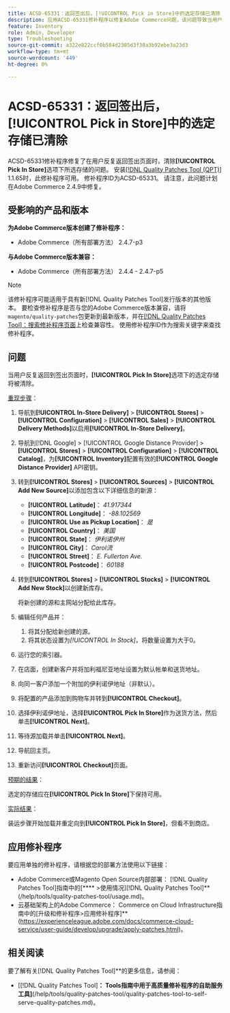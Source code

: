 ```yaml
---
title: ACSD-65331：返回签出后，[!UICONTROL Pick in Store]中的选定存储已清除
description: 应用ACSD-65331修补程序以修复Adobe Commerce问题，该问题导致当用户反复返回签出页面时，清除[!UICONTROL Pick In Store]选项下选定的存储。
feature: Inventory
role: Admin, Developer
type: Troubleshooting
source-git-commit: a322e822ccf0b584d2385d3f38a3b92ebe3a23d3
workflow-type: tm+mt
source-wordcount: '449'
ht-degree: 0%

---
```



# ACSD-65331：返回签出后，**[!UICONTROL Pick in Store]**&#x200B;中的选定存储已清除

ACSD-65331修补程序修复了在用户反复返回签出页面时，清除&#x200B;**[!UICONTROL Pick In Store]**&#x200B;选项下所选存储的问题。 安装[[!DNL Quality Patches Tool (QPT)]](/help/tools/quality-patches-tool/quality-patches-tool-to-self-serve-quality-patches.md) 1.1.65时，此修补程序可用。 修补程序ID为ACSD-65331。 请注意，此问题计划在Adobe Commerce 2.4.9中修复。

## 受影响的产品和版本

**为Adobe Commerce版本创建了修补程序：**

* Adobe Commerce（所有部署方法） 2.4.7-p3

**与Adobe Commerce版本兼容：**

* Adobe Commerce（所有部署方法） 2.4.4 - 2.4.7-p5

>[!NOTE]
>
>该修补程序可能适用于具有新[!DNL Quality Patches Tool]发行版本的其他版本。 要检查修补程序是否与您的Adobe Commerce版本兼容，请将`magento/quality-patches`包更新到最新版本，并在[[!DNL Quality Patches Tool]：搜索修补程序页面](https://experienceleague.adobe.com/tools/commerce-quality-patches/index.html)上检查兼容性。 使用修补程序ID作为搜索关键字来查找修补程序。

## 问题

当用户反复返回到签出页面时，**[!UICONTROL Pick In Store]**&#x200B;选项下的选定存储将被清除。

<u>重现步骤</u>：

1. 导航到&#x200B;**[!UICONTROL In-Store Delivery]** > **[!UICONTROL Stores]** > **[!UICONTROL Configuration]** > **[!UICONTROL Sales]** > **[!UICONTROL Delivery Methods]**&#x200B;以启用&#x200B;**[!UICONTROL In-Store Delivery]**。
1. 导航到[!DNL Google] > [!UICONTROL Google Distance Provider] > **[!UICONTROL Stores]** > **[!UICONTROL Configuration]** > **[!UICONTROL Catalog]**，为&#x200B;**[!UICONTROL Inventory]**&#x200B;配置有效的&#x200B;**[!UICONTROL Google Distance Provider]** API密钥。
1. 转到&#x200B;**[!UICONTROL Stores]** > **[!UICONTROL Sources]** > **[!UICONTROL Add New Source]**&#x200B;以添加包含以下详细信息的新源：

   * **[!UICONTROL Latitude]**： *41.917344*
   * **[!UICONTROL Longitude]**： *-88.102569*
   * **[!UICONTROL Use as Pickup Location]**： *是*
   * **[!UICONTROL Country]**： *美国*
   * **[!UICONTROL State]**： *伊利诺伊州*
   * **[!UICONTROL City]**： *Carol流*
   * **[!UICONTROL Street]**： *E. Fullerton Ave.*
   * **[!UICONTROL Postcode]**： *60188*

1. 转到&#x200B;**[!UICONTROL Stores]** > **[!UICONTROL Stocks]** > **[!UICONTROL Add New Stock]**&#x200B;以创建新库存。

   将新创建的源和主网站分配给此库存。
1. 编辑任何产品并：

   1. 将其分配给新创建的源。
   1. 将其状态设置为&#x200B;*[!UICONTROL In Stock]*，将数量设置为大于0。

1. 运行您的索引器。
1. 在店面，创建新客户并将加利福尼亚地址设置为默认帐单和送货地址。
1. 向同一客户添加一个附加的伊利诺伊地址（非默认）。
1. 将配置的产品添加到购物车并转到&#x200B;**[!UICONTROL Checkout]**。
1. 选择伊利诺伊地址，选择&#x200B;**[!UICONTROL Pick In Store]**&#x200B;作为送货方法，然后单击&#x200B;**[!UICONTROL Next]**。
1. 等待源加载并单击&#x200B;**[!UICONTROL Next]**。
1. 导航回主页。
1. 重新访问&#x200B;**[!UICONTROL Checkout]**&#x200B;页面。

<u>预期的结果</u>：

选定的存储应在&#x200B;**[!UICONTROL Pick In Store]**&#x200B;下保持可用。

<u>实际结果</u>：

装运步骤开始加载并重定向到&#x200B;**[!UICONTROL Pick In Store]**，但看不到商店。

## 应用修补程序

要应用单独的修补程序，请根据您的部署方法使用以下链接：

* Adobe Commerce或Magento Open Source内部部署： [!DNL Quality Patches Tool]指南中的[**** >使用情况][!DNL Quality Patches Tool]**(/help/tools/quality-patches-tool/usage.md)。
* 云基础架构上的Adobe Commerce： Commerce on Cloud Infrastructure指南中的[升级和修补程序>应用修补程序]**(https://experienceleague.adobe.com/docs/commerce-cloud-service/user-guide/develop/upgrade/apply-patches.html)。

## 相关阅读

要了解有关[!DNL Quality Patches Tool]**的更多信息，请参阅：

* [[!DNL Quality Patches Tool]**： Tools指南中用于高质量修补程序的自助服务工具]**(/help/tools/quality-patches-tool/quality-patches-tool-to-self-serve-quality-patches.md)。
